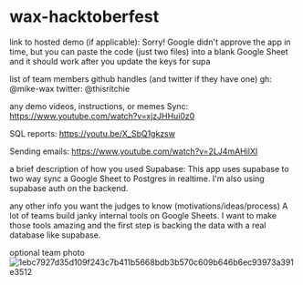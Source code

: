 # wax-hacktoberfest

link to hosted demo (if applicable): Sorry! Google didn't approve the app in time, but you can paste the code (just two files) into a blank Google Sheet and it should work after you update the keys for supa

list of team members github handles (and twitter if they have one)
gh: @mike-wax
twitter: @thisritchie

any demo videos, instructions, or memes
Sync: https://www.youtube.com/watch?v=xjzJHHui0z0

SQL reports: https://youtu.be/X_SbQ1gkzsw

Sending emails: https://www.youtube.com/watch?v=2LJ4mAHilXI


a brief description of how you used Supabase:
This app uses supabase to two way sync a Google Sheet to Postgres in realtime. I'm also using supabase auth on the backend.

any other info you want the judges to know (motivations/ideas/process)
A lot of teams build janky internal tools on Google Sheets. I want to make those tools amazing and the first step is backing the data with a real database like supabase.

optional team photo
![1ebc7927d35d109f243c7b411b5668bdb3b570c609b646b6ec93973a391e3512](https://user-images.githubusercontent.com/89532631/136722086-07d785e9-77dc-446f-93c0-be56cf10ae5d.jpeg)
